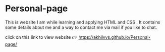 # Personal-page
This is website I am while learning and applying HTML and CSS . It contains some details about me and a way to contact me via mail if you like to chat. 

click on this link to view website 👉 https://akhilvvs.github.io/Personal-page/
